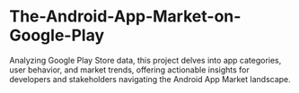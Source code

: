 # The-Android-App-Market-on-Google-Play
Analyzing Google Play Store data, this project delves into app categories, user behavior, and market trends, offering actionable insights for developers and stakeholders navigating the Android App Market landscape.
